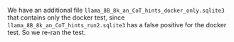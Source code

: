 We have an additional file ``llama_8B_8k_an_CoT_hints_docker_only.sqlite3`` that contains only the docker test, since ``llama_8B_8k_an_CoT_hints_run2.sqlite3`` has a false positive for the docker test. So we re-ran the test.
